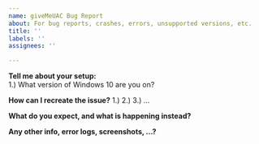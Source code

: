 ```yaml
---
name: giveMeUAC Bug Report
about: For bug reports, crashes, errors, unsupported versions, etc.
title: ''
labels: ''
assignees: ''

---
```


**Tell me about your setup:**  
1.) What version of Windows 10 are you on?

**How can I recreate the issue?**
1.) 
2.) 
3.) 
...

**What do you expect, and what is happening instead?**


**Any other info, error logs, screenshots, ...?**

